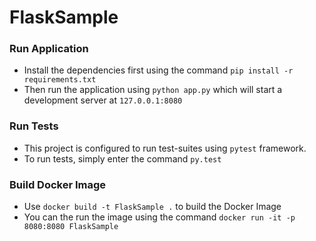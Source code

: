# FlaskSample

### Run Application
* Install the dependencies first using the command `pip install -r requirements.txt`
* Then run the application using `python app.py` which will start a development server at `127.0.0.1:8080`

### Run Tests

* This project is configured to run test-suites using `pytest` framework.
* To run tests, simply enter the command `py.test`

### Build Docker Image

* Use `docker build -t FlaskSample .` to build the Docker Image
* You can the run the image using the command `docker run -it -p 8080:8080 FlaskSample` 